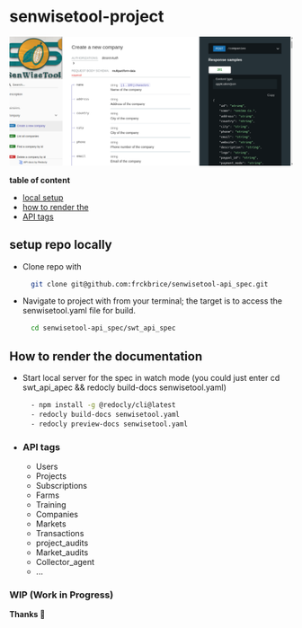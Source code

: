 # senwisetool-project

![dislay image](docs/swt-project-image.png)

**table of content**

- [local setup](#setup-repo-locally)
- [how to render the](#how-to-render-the-documentation)
- [API tags](#api-tags)

## setup repo locally

- Clone repo with

  ```bash
    git clone git@github.com:frckbrice/senwisetool-api_spec.git
  ```

- Navigate to project with from your terminal; the target is to access the senwisetool.yaml file for build.

  ```bash
    cd senwisetool-api_spec/swt_api_spec
  ```

## How to render the documentation

<!-- - Install Redoc CLI with the command `npm i redoc-cli -g` -->

- Start local server for the spec in watch mode (you could just enter cd swt_api_apec && redocly build-docs senwisetool.yaml)

  ```bash
    - npm install -g @redocly/cli@latest
    - redocly build-docs senwisetool.yaml
    - redocly preview-docs senwisetool.yaml
  ```

- ### API tags

  - Users
  - Projects
  - Subscriptions
  - Farms
  - Training
  - Companies
  - Markets
  - Transactions
  - project_audits
  - Market_audits
  - Collector_agent
  - ...

### WIP (Work in Progress)

**Thanks 🚀**
